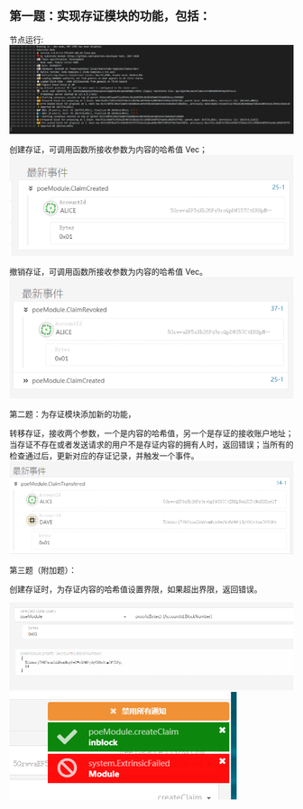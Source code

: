 ## 第一题：实现存证模块的功能，包括：
节点运行:
![avatar](1.png)

创建存证，可调用函数所接收参数为内容的哈希值 Vec；
![avatar](2.png)

撤销存证，可调用函数所接收参数为内容的哈希值 Vec。
![avatar](3.png)

第二题：为存证模块添加新的功能，

转移存证，接收两个参数，一个是内容的哈希值，另一个是存证的接收账户地址；当存证不存在或者发送请求的用户不是存证内容的拥有人时，返回错误；当所有的检查通过后，更新对应的存证记录，并触发一个事件。
![avatar](4.png)

第三题（附加题）：

创建存证时，为存证内容的哈希值设置界限，如果超出界限，返回错误。

![avatar](5.png)
![avatar](6.png)
